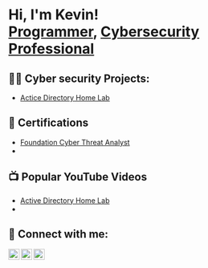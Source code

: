 <h1>Hi, I'm Kevin! <br/><a href="https://www.linkedin.com/in/kevin-mene-01b720202/">Programmer</a>, <a href="https://www.linkedin.com/in/kevin-mene-01b720202/">Cybersecurity Professional</a> </h1>

<h2>👨‍💻 Cyber security Projects:</h2>

  - [Actice Directory Home Lab](https://github.com/joshmadakor1/Algorithms-Practice)

<h2>📄 Certifications</h2>

- [Foundation Cyber Threat Analyst](https://www.linkedin.com/profile/add?startTask=CERTIFICATION_NAME&name=Foundation%20Level%20Threat%20intelligence%20Analyst&organizationId=74523417&issueYear=2023&issueMonth=07&certUrl=https://arcx.io/verify-certificate%3Fid%3Dd50090fdb77bd24c44a4e77d3709f2f3e6ef03a0%26k%3Df883c867cee1492ea63d871c5bb5a8e6&certId=d50090fdb77bd24c44a4e77d3709f2f3e6ef03a0)
- 
  



<h2>📺 Popular YouTube Videos</h2>

- [Active Directory Home Lab](https://www.youtube.com/watch?v=a83ASGn_V_s)
- 

<h2> 🤳 Connect with me:</h2>


[<img align="left" alt="JoshMadakor | Twitter" width="22px" src="https://cdn.jsdelivr.net/npm/simple-icons@v3/icons/twitter.svg" />][twitter]
[<img align="left" alt="JoshMadakor | LinkedIn" width="22px" src="https://cdn.jsdelivr.net/npm/simple-icons@v3/icons/linkedin.svg" />][linkedin]
[<img align="left" alt="JoshMadakor | Instagram" width="22px" src="https://cdn.jsdelivr.net/npm/simple-icons@v3/icons/instagram.svg" />][instagram]

[twitter]: https://twitter.com/KhevinMene
[instagram]: https://www.instagram.com/khevyn_mhene/
[linkedin]: https://www.linkedin.com/in/kevin-mene-01b720202/

<!--
**joshmadakor1/joshmadakor1** is a ✨ _special_ ✨ repository because its `README.md` (this file) appears on your GitHub profile.

Here are some ideas to get you started:

- 🔭 I’m currently working on ...
- 🌱 I’m currently learning ...
- 👯 I’m looking to collaborate on ...
- 🤔 I’m looking for help with ...
- 💬 Ask me about ...
- 📫 How to reach me: ...
- 😄 Pronouns: ...
- ⚡ Fun fact: ...
-->
